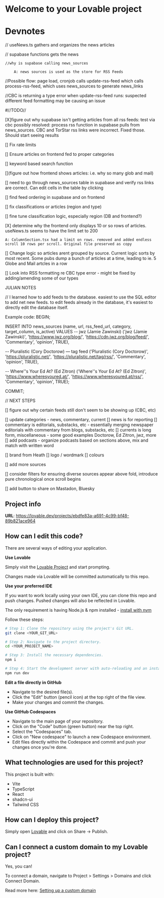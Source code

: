 # Welcome to your Lovable project

# Devnotes

// useNews.ts gathers and organizes the news articles

// supabase functions gets the news

    //why is supabase calling news_sources 

        A: news sources is used as the store for RSS Feeds

//Possible flow: page load, cronjob calls update-rss-feed which calls process-rss-feed, which uses news_sources to generate news_links

//CBC is returning a type error when update-rss-feed runs: suspected different feed formatting may be causing an issue

#//TODO//

[X]figure out why supabase isn't getting articles from all rss feeds: test via cbc 
    possibly resolved: process rss function in supabase pulls from news_sources. CBC and TorStar rss links were incorrect. Fixed those. Should start seeing results

[] Fix rate limits

[] Ensure articles on frontend fed to proper categories 

[] keyword based search function

[](figure out how frontend shows articles: i.e. why so many glob and mail)

[] need to go through news_sources table in supabase and verify rss links are correct. Can edit cells in the table by clicking

[] find feed ordering in supabase and on frontend

[] fix classifications or articles (region and type)

[] fine tune classification logic, especially region (DB and frontend?)

[X] determine why the frontend only displays 10 or so rows of articles. useNews.ts seems to have the limit set to 200

    A: ColumnSection.tsx had a limit on rows. removed and added endless scroll 10 rows per scroll. Original file preserved as copy

[] Change logic so articles arent grouped by source. Current logic sorts by most recent. Some pubs dump a bunch of articles at a time, leading to ie. 5 Globe and Mail artcles in a row

[] Look into RSS formatting re CBC type error - might be fixed by adding/amending some of our types


JULIAN NOTES

// I learned how to add feeds to the database. easiest to use the SQL editor to add net new feeds. to edit feeds already in the database, it's easiest to directly edit the database itself. 

Example code:
BEGIN;

INSERT INTO news_sources
  (name, url, rss_feed_url, category, target_column, is_active)
VALUES
  -- jwz (Jamie Zawinski)
  ('jwz (Jamie Zawinski)', 'https://www.jwz.org/blog/', 'https://cdn.jwz.org/blog/feed/', 'Commentary', 'opinion', TRUE),

  -- Pluralistic (Cory Doctorow) — tag feed
  ('Pluralistic (Cory Doctorow)', 'https://pluralistic.net/', 'https://pluralistic.net/tag/rss/', 'Commentary', 'opinion', TRUE),

  -- Where''s Your Ed At? (Ed Zitron)
  ('Where''s Your Ed At? (Ed Zitron)', 'https://www.wheresyoured.at/', 'https://www.wheresyoured.at/rss/', 'Commentary', 'opinion', TRUE);

COMMIT;

// NEXT STEPS

 [] figure out why certain feeds still don't seem to be showing up (CBC, etc)
 
 [] update categories - news, commentary, current
      [] news is for reporting
      [] commentary is editorials, substacks, etc - essentially merging newspaper editorials with commentary from blogs, substacks, etc
      [] currents is long form, miscellaneous - some good examples Doctorow, Ed Zitron, jwz, more
      [] add podcasts - organize podcasts based on sections above, mix and match with written word
      
 [] brand from Heath
     [] logo / wordmark
     [] colours
     
 [] add more sources
 
 [] consider filters for ensuring diverse sources appear above fold, introduce pure chronological once scroll begins
 
 [] add button to share on Mastadon, Bluesky


## Project info

**URL**: https://lovable.dev/projects/ebdfe83a-a691-4c99-bf48-89b821ace964

## How can I edit this code?

There are several ways of editing your application.

**Use Lovable**

Simply visit the [Lovable Project](https://lovable.dev/projects/ebdfe83a-a691-4c99-bf48-89b821ace964) and start prompting.

Changes made via Lovable will be committed automatically to this repo.

**Use your preferred IDE**

If you want to work locally using your own IDE, you can clone this repo and push changes. Pushed changes will also be reflected in Lovable.

The only requirement is having Node.js & npm installed - [install with nvm](https://github.com/nvm-sh/nvm#installing-and-updating)

Follow these steps:

```sh
# Step 1: Clone the repository using the project's Git URL.
git clone <YOUR_GIT_URL>

# Step 2: Navigate to the project directory.
cd <YOUR_PROJECT_NAME>

# Step 3: Install the necessary dependencies.
npm i

# Step 4: Start the development server with auto-reloading and an instant preview.
npm run dev
```

**Edit a file directly in GitHub**

- Navigate to the desired file(s).
- Click the "Edit" button (pencil icon) at the top right of the file view.
- Make your changes and commit the changes.

**Use GitHub Codespaces**

- Navigate to the main page of your repository.
- Click on the "Code" button (green button) near the top right.
- Select the "Codespaces" tab.
- Click on "New codespace" to launch a new Codespace environment.
- Edit files directly within the Codespace and commit and push your changes once you're done.

## What technologies are used for this project?

This project is built with:

- Vite
- TypeScript
- React
- shadcn-ui
- Tailwind CSS

## How can I deploy this project?

Simply open [Lovable](https://lovable.dev/projects/ebdfe83a-a691-4c99-bf48-89b821ace964) and click on Share -> Publish.

## Can I connect a custom domain to my Lovable project?

Yes, you can!

To connect a domain, navigate to Project > Settings > Domains and click Connect Domain.

Read more here: [Setting up a custom domain](https://docs.lovable.dev/tips-tricks/custom-domain#step-by-step-guide)
